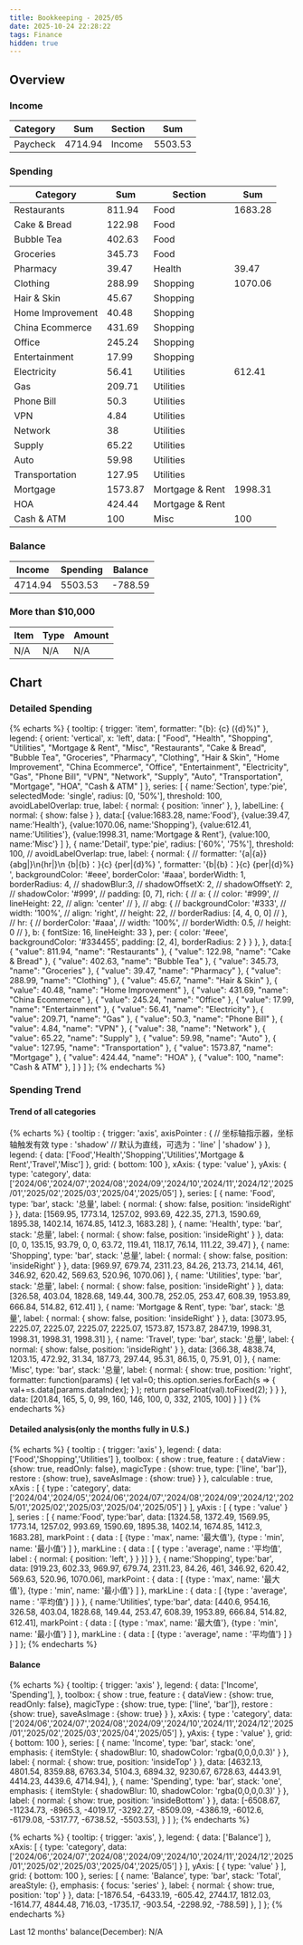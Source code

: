 ```yaml
---
title: Bookkeeping - 2025/05
date: 2025-10-24 22:28:22
tags: Finance
hidden: true
---
```


## Overview

### Income

| Category              | Sum     | Section         | Sum     |
| --------------------- | ------- | --------------- | ------- |
| Paycheck              | 4714.94 | Income          | 5503.53 |

### Spending

| Category              | Sum     | Section         | Sum     |
| --------------------- | ------- | --------------- | ------- |
| Restaurants           | 811.94  | Food            | 1683.28 |
| Cake & Bread          | 122.98  | Food            |         |
| Bubble Tea            | 402.63  | Food            |         |
| Groceries             | 345.73  | Food            |         |
| Pharmacy              | 39.47   | Health          | 39.47   |
| Clothing              | 288.99  | Shopping        | 1070.06 |
| Hair & Skin           | 45.67   | Shopping        |         |
| Home Improvement      | 40.48   | Shopping        |         |
| China Ecommerce       | 431.69  | Shopping        |         |
| Office                | 245.24  | Shopping        |         |
| Entertainment         | 17.99   | Shopping        |         |
| Electricity           | 56.41   | Utilities       | 612.41  |
| Gas                   | 209.71  | Utilities       |         |
| Phone Bill            | 50.3    | Utilities       |         |
| VPN                   | 4.84    | Utilities       |         |
| Network               | 38      | Utilities       |         |
| Supply                | 65.22   | Utilities       |         |
| Auto                  | 59.98   | Utilities       |         |
| Transportation        | 127.95  | Utilities       |         |
| Mortgage              | 1573.87 | Mortgage & Rent | 1998.31 |
| HOA                   | 424.44  | Mortgage & Rent |         |
| Cash & ATM            | 100     | Misc            | 100     |

### Balance

| Income  | Spending | Balance  |
| ------- | -------- | -------- |
| 4714.94 | 5503.53  | \-788.59 |

### More than $10,000

| Item          | Type      | Amount |
| ------------- | --------- | ------ |
| N/A           | N/A       | N/A    |

## Chart

### Detailed Spending

{% echarts %}
{
    tooltip: {
        trigger: 'item',
        formatter: "{b}: {c} ({d}%)"
    },
    legend: {
        orient: 'vertical',
        x: 'left',
        data: [
            "Food", "Health", "Shopping", "Utilities", "Mortgage & Rent", "Misc", "Restaurants", "Cake & Bread", "Bubble Tea", "Groceries", "Pharmacy", "Clothing", "Hair & Skin", "Home Improvement", "China Ecommerce", "Office", "Entertainment", "Electricity", "Gas", "Phone Bill", "VPN", "Network", "Supply", "Auto", "Transportation", "Mortgage", "HOA", "Cash & ATM"
        ]
    },
    series: [
        {
            name:'Section',
            type:'pie',
            selectedMode: 'single',
            radius: [0, '50%'],
            threshold: 100,
            avoidLabelOverlap: true,
            label: {
                normal: {
                    position: 'inner'
                },
            },
            labelLine: {
                normal: {
                    show: false
                }
            },
            data:[
                {value:1683.28, name:'Food'},
                {value:39.47, name:'Health'},
                {value:1070.06, name:'Shopping'},
                {value:612.41, name:'Utilities'},
                {value:1998.31, name:'Mortgage & Rent'},
                {value:100, name:'Misc'}
            ]
        },
        {
            name:'Detail',
            type:'pie',
            radius: ['60%', '75%'],
            threshold: 100,
            // avoidLabelOverlap: true,
            label: {
                normal: {
                    // formatter: '{a|{a}}{abg|}\n{hr|}\n  {b|{b}：}{c}  {per|{d}%}  ',
                    formatter: '{b|{b}：}{c}  {per|{d}%}  ',
                    backgroundColor: '#eee',
                    borderColor: '#aaa',
                    borderWidth: 1,
                    borderRadius: 4,
                    // shadowBlur:3,
                    // shadowOffsetX: 2,
                    // shadowOffsetY: 2,
                    // shadowColor: '#999',
                    // padding: [0, 7],
                    rich: {
                        // a: {
                        //    color: '#999',
                        //    lineHeight: 22,
                        //    align: 'center'
                        // },
                        // abg: {
                        //     backgroundColor: '#333',
                        //     width: '100%',
                        //     align: 'right',
                        //     height: 22,
                        //     borderRadius: [4, 4, 0, 0]
                        // },
                        // hr: {
                        //    borderColor: '#aaa',
                        //    width: '100%',
                        //    borderWidth: 0.5,
                        //    height: 0
                        // },
                        b: {
                            fontSize: 16,
                            lineHeight: 33
                        },
                        per: {
                            color: '#eee',
                            backgroundColor: '#334455',
                            padding: [2, 4],
                            borderRadius: 2
                        }
                    }
                },
            },
            data:[
                { "value": 811.94, "name": "Restaurants" },
                { "value": 122.98, "name": "Cake & Bread" },
                { "value": 402.63, "name": "Bubble Tea" },
                { "value": 345.73, "name": "Groceries" },
                { "value": 39.47, "name": "Pharmacy" },
                { "value": 288.99, "name": "Clothing" },
                { "value": 45.67, "name": "Hair & Skin" },
                { "value": 40.48, "name": "Home Improvement" },
                { "value": 431.69, "name": "China Ecommerce" },
                { "value": 245.24, "name": "Office" },
                { "value": 17.99, "name": "Entertainment" },
                { "value": 56.41, "name": "Electricity" },
                { "value": 209.71, "name": "Gas" },
                { "value": 50.3, "name": "Phone Bill" },
                { "value": 4.84, "name": "VPN" },
                { "value": 38, "name": "Network" },
                { "value": 65.22, "name": "Supply" },
                { "value": 59.98, "name": "Auto" },
                { "value": 127.95, "name": "Transportation" },
                { "value": 1573.87, "name": "Mortgage" },
                { "value": 424.44, "name": "HOA" },
                { "value": 100, "name": "Cash & ATM" },
            ]
        }
    ]
};
{% endecharts %}

### Spending Trend

#### Trend of all categories

{% echarts %}
{
    tooltip : {
        trigger: 'axis',
        axisPointer : {            // 坐标轴指示器，坐标轴触发有效
            type : 'shadow'        // 默认为直线，可选为：'line' | 'shadow'
        }
    },
    legend: {
        data: ['Food','Health','Shopping','Utilities','Mortgage & Rent','Travel','Misc']
    },
    grid: {
        bottom: 100
    },
    xAxis:  {
        type: 'value'
    },
    yAxis: {
        type: 'category',
        data: ['2024/06','2024/07','2024/08','2024/09','2024/10','2024/11','2024/12','2025/01','2025/02','2025/03','2025/04','2025/05']
    },
    series: [
        {
            name: 'Food',
            type: 'bar',
            stack: '总量',
            label: {
                normal: {
                    show: false,
                    position: 'insideRight'
                }
            },
            data: [1569.95, 1773.14, 1257.02, 993.69, 422.35, 271.3, 1590.69, 1895.38, 1402.14, 1674.85, 1412.3, 1683.28]
        },
        {
            name: 'Health',
            type: 'bar',
            stack: '总量',
            label: {
                normal: {
                    show: false,
                    position: 'insideRight'
                }
            },
            data: [0, 0, 135.15, 93.79, 0, 0, 63.72, 119.41, 118.17, 76.14, 111.22, 39.47]
        },
        {
            name: 'Shopping',
            type: 'bar',
            stack: '总量',
            label: {
                normal: {
                    show: false,
                    position: 'insideRight'
                }
            },
            data: [969.97, 679.74, 2311.23, 84.26, 213.73, 214.14, 461, 346.92, 620.42, 569.63, 520.96, 1070.06]
        },
        {
            name: 'Utilities',
            type: 'bar',
            stack: '总量',
            label: {
                normal: {
                    show: false,
                    position: 'insideRight'
                }
            },
            data: [326.58, 403.04, 1828.68, 149.44, 300.78, 252.05, 253.47, 608.39, 1953.89, 666.84, 514.82, 612.41]
        },
        {
            name: 'Mortgage & Rent',
            type: 'bar',
            stack: '总量',
            label: {
                normal: {
                    show: false,
                    position: 'insideRight'
                }
            },
            data: [3073.95, 2225.07, 2225.07, 2225.07, 2225.07, 1573.87, 1573.87, 2847.19, 1998.31, 1998.31, 1998.31, 1998.31]
        },
        {
            name: 'Travel',
            type: 'bar',
            stack: '总量',
            label: {
                normal: {
                    show: false,
                    position: 'insideRight'
                }
            },
            data: [366.38, 4838.74, 1203.15, 472.92, 31.34, 187.73, 297.44, 95.31, 86.15, 0, 75.91, 0]
        },
        {
            name: 'Misc',
            type: 'bar',
            stack: '总量',
            label: {
                normal: {
                    show: true,
                    position: 'right',
                    formatter: function(params) {
                        let val=0;
                        this.option.series.forEach(s => {
                            val+=s.data[params.dataIndex];
                        } );
                        return parseFloat(val).toFixed(2);
                    }
                }
            },
            data: [201.84, 165, 5, 0, 99, 160, 146, 100, 0, 332, 2105, 100]
        }
    ]
}
{% endecharts %}

#### Detailed analysis(only the months fully in U.S.)

{% echarts %}
{
    tooltip : {
        trigger: 'axis'
    },
    legend: {
        data:['Food','Shopping','Utilities']
    },
    toolbox: {
        show : true,
        feature : {
            dataView : {show: true, readOnly: false},
            magicType : {show: true, type: ['line', 'bar']},
            restore : {show: true},
            saveAsImage : {show: true}
        }
    },
    calculable : true,
    xAxis : [
        {
            type : 'category',
            data: ['2024/04','2024/05','2024/06','2024/07','2024/08','2024/09','2024/12','2025/01','2025/02','2025/03','2025/04','2025/05']
        }
    ],
    yAxis : [
        {
            type : 'value'
        }
    ],
    series : [
        {
            name:'Food',
            type:'bar',
            data: [1324.58, 1372.49, 1569.95, 1773.14, 1257.02, 993.69, 1590.69, 1895.38, 1402.14, 1674.85, 1412.3, 1683.28],
            markPoint : {
                data : [
                    {type : 'max', name: '最大值'},
                    {type : 'min', name: '最小值'}
                ]
            },
            markLine : {
                data : [
                {
                    type : 'average',
                    name : '平均值',
                    label : {
                        normal: {
                            position: 'left',
                        }
                    }
                }]
            }
        },
        {
            name:'Shopping',
            type:'bar',
            data: [919.23, 602.33, 969.97, 679.74, 2311.23, 84.26, 461, 346.92, 620.42, 569.63, 520.96, 1070.06],
            markPoint : {
                data : [
                    {type : 'max', name: '最大值'},
                    {type : 'min', name: '最小值'}
                ]
            },
            markLine : {
                data : [
                    {type : 'average', name : '平均值'}
                ]
            }
        },
        {
            name:'Utilities',
            type:'bar',
            data: [440.6, 954.16, 326.58, 403.04, 1828.68, 149.44, 253.47, 608.39, 1953.89, 666.84, 514.82, 612.41],
            markPoint : {
                data : [
                    {type : 'max', name: '最大值'},
                    {type : 'min', name: '最小值'}
                ]
            },
            markLine : {
                data : [
                    {type : 'average', name : '平均值'}
                ]
            }
        }
    ]
};
{% endecharts %}

#### Balance

{% echarts %}
{
    tooltip: {
        trigger: 'axis'
    },
    legend: {
        data: ['Income', 'Spending'],
    },
    toolbox: {
        show : true,
        feature : {
            dataView : {show: true, readOnly: false},
            magicType : {show: true, type: ['line', 'bar']},
            restore : {show: true},
            saveAsImage : {show: true}
        }
    },
    xAxis: {
        type : 'category',
        data: ['2024/06','2024/07','2024/08','2024/09','2024/10','2024/11','2024/12','2025/01','2025/02','2025/03','2025/04','2025/05']
    },
    yAxis: {
        type : 'value'
    },
    grid: {
        bottom: 100
    },
    series: [
        {
            name: 'Income',
            type: 'bar',
            stack: 'one',
            emphasis: {
                itemStyle: {
                    shadowBlur: 10,
                    shadowColor: 'rgba(0,0,0,0.3)'
                }
            },
            label: {
                normal: {
                    show: true,
                    position: 'insideTop'
                }
            },
            data: [4632.13, 4801.54, 8359.88, 6763.34, 5104.3, 6894.32, 9230.67, 6728.63, 4443.91, 4414.23, 4439.6, 4714.94],
        },
        {
            name: 'Spending',
            type: 'bar',
            stack: 'one',
            emphasis: {
                itemStyle: {
                    shadowBlur: 10,
                    shadowColor: 'rgba(0,0,0,0.3)'
                }
            },
            label: {
                normal: {
                    show: true,
                    position: 'insideBottom'
                }
            },
            data: [-6508.67, -11234.73, -8965.3, -4019.17, -3292.27, -8509.09, -4386.19, -6012.6, -6179.08, -5317.77, -6738.52, -5503.53],
        }
    ]
};
{% endecharts %}

{% echarts %}
{
    tooltip: {
        trigger: 'axis',
    },
    legend: {
        data: ['Balance']
    },
    xAxis: [
        {
            type: 'category',
            data: ['2024/06','2024/07','2024/08','2024/09','2024/10','2024/11','2024/12','2025/01','2025/02','2025/03','2025/04','2025/05']
        }
    ],
    yAxis: [
        {
            type: 'value'
        }
    ],
    grid: {
        bottom: 100
    },
    series: [
        {
            name: 'Balance',
            type: 'bar',
            stack: 'Total',
            areaStyle: {},
            emphasis: {
                focus: 'series'
            },
            label: {
                normal: {
                    show: true,
                    position: 'top'
                }
            },
            data: [-1876.54, -6433.19, -605.42, 2744.17, 1812.03, -1614.77, 4844.48, 716.03, -1735.17, -903.54, -2298.92, -788.59]
        },
    ]
};
{% endecharts %}

Last 12 months' balance(December): N/A
